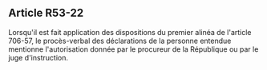 Article R53-22
----
Lorsqu'il est fait application des dispositions du premier alinéa de l'article
706-57, le procès-verbal des déclarations de la personne entendue mentionne
l'autorisation donnée par le procureur de la République ou par le juge
d'instruction.
